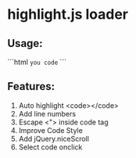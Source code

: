 # highlight.js loader

<h2>Usage:</h2>
```html
<head>
<link rel="stylesheet" href="http://cdn.jsdelivr.net/highlight.js/8.4.0/styles/monokai_sublime.min.css">
<script src="http://cdn.jsdelivr.net/g/jquery,highlight.js"></script>
<script src="highlightjs_loader.js"></script>
</head>

<body>
<code>you code</code>
</body>
```

<h2>Features:</h2>
<ol>
<li>Auto highlight &lt;code&gt;&lt;/code&gt;</li>
<li>Add line numbers</li>
<li>Escape &lt;&quot;&gt; inside code tag</li>
<li>Improve Code Style</li>
<li>Add jQuery.niceScroll</li>
<li>Select code onclick</li>
</ol>
